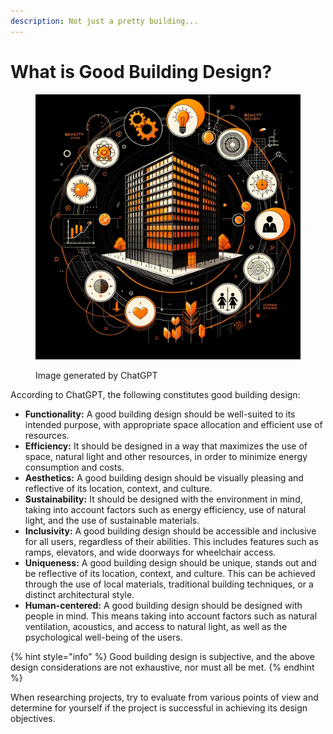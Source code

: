 ```yaml
---
description: Not just a pretty building...
---
```


# What is Good Building Design?

<figure><img src="../.gitbook/assets/Good Building Design.png" alt=""><figcaption><p>Image generated by ChatGPT</p></figcaption></figure>

According to ChatGPT, the following constitutes good building design:

* **Functionality:** A good building design should be well-suited to its intended purpose, with appropriate space allocation and efficient use of resources.
* **Efficiency:** It should be designed in a way that maximizes the use of space, natural light and other resources, in order to minimize energy consumption and costs.
* **Aesthetics:** A good building design should be visually pleasing and reflective of its location, context, and culture.
* **Sustainability:** It should be designed with the environment in mind, taking into account factors such as energy efficiency, use of natural light, and the use of sustainable materials.
* **Inclusivity:** A good building design should be accessible and inclusive for all users, regardless of their abilities. This includes features such as ramps, elevators, and wide doorways for wheelchair access.
* **Uniqueness:** A good building design should be unique, stands out and be reflective of its location, context, and culture. This can be achieved through the use of local materials, traditional building techniques, or a distinct architectural style.
* **Human-centered:** A good building design should be designed with people in mind. This means taking into account factors such as natural ventilation, acoustics, and access to natural light, as well as the psychological well-being of the users.

{% hint style="info" %}
Good building design is subjective, and the above design considerations are not exhaustive, nor must all be met.
{% endhint %}

When researching projects, try to evaluate from various points of view and determine for yourself if the project is successful in achieving its design objectives.
